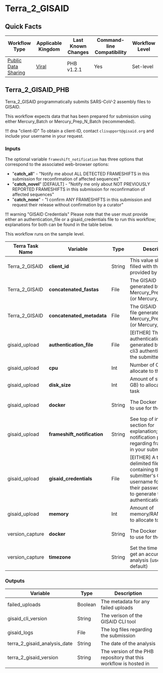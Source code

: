 # Terra_2_GISAID

## Quick Facts

| **Workflow Type** | **Applicable Kingdom** | **Last Known Changes** | **Command-line Compatibility** | **Workflow Level** |
|---|---|---|---|---|
| [Public Data Sharing](../../workflows_overview/workflows_type.md/#public-data-sharing) | [Viral](../../workflows_overview/workflows_kingdom.md/#viral) | PHB v1.2.1 | Yes | Set-level |

## Terra_2_GISAID_PHB

Terra_2_GISAID programmatically submits SARS-CoV-2 assembly files to GISAID.

This workflow expects data that has been prepared for submission using either Mercury_Batch or Mercury_Prep_N_Batch (recommended).

!!! dna "client-ID"
    To obtain a client-ID, contact `clisupport@gisaid.org` and include your username in your request.

### Inputs

The optional variable `frameshift_notification` has three options that correspond to the associated web-browser options:

- "**catch_all**" - "Notify me about ALL DETECTED FRAMESHIFTS in this submission for reconfirmation of affected sequences"
- "**catch_novel**" [DEFAULT] - "Notify me only about NOT PREVIOUSLY REPORTED FRAMESHIFTS in this submission for reconfirmation of affected sequences"
- "**catch_none**" - "I confirm ANY FRAMESHIFTS in this submission and request their release without confirmation by a curator"

!!! warning "GISAID Credentials"
    Please note that the user must provide either an authentication_file or a gisaid_credentials file to run this workflow; explanations for both can be found in the table below.

This workflow runs on the sample level.

<div class="searchable-table" markdown="1">

| **Terra Task Name** | **Variable** | **Type** | **Description** | **Default Value** | **Terra Status** |
|---|---|---|---|---|---|
| Terra_2_GISAID | **client_id** | String | This value should be filled with the client-ID provided by GISAID | | Required |
| Terra_2_GISAID | **concatenated_fastas** | File | The GISAID FASTA file generated by Mercury_Prep_N_Batch (or Mercury_Prep)  | | Required |
| Terra_2_GISAID | **concatenated_metadata** | File | The GISAID metadata file generated by Mercury_Prep_N_Batch (or Mercury_Prep) | | Required |
| gisaid_upload | **authentication_file** | File | [EITHER] The GISAID authentication file generated by running cli3 authenticate for the submitter. | | Optional, Required |
| gisaid_upload | **cpu** | Int | Number of CPUs to allocate to the task | 1 | Optional |
| gisaid_upload | **disk_size** | Int | Amount of storage (in GB) to allocate to the task | 100 | Optional |
| gisaid_upload | **docker** | String | The Docker container to use for the task | us-docker.pkg.dev/general-theiagen/broadinstitute/gisaid-cli:3.0 | Optional |
| gisaid_upload | **frameshift_notification** | String | See top of inputs section for explanation; the notification preference regarding frameshifts in your submission | catch_novel | Optional |
| gisaid_upload | **gisaid_credentials** | File | [EITHER] A tab-delimited file containing the submitter's GISAID username followed by their password, used to generate the GISAID authentication file. | | Optional, Required |
| gisaid_upload | **memory** | Int | Amount of memory/RAM (in GB) to allocate to the task | 2 | Optional |
| version_capture | **docker** | String | The Docker container to use for the task | "us-docker.pkg.dev/general-theiagen/theiagen/alpine-plus-bash:3.20.0" | Optional |
| version_capture | **timezone** | String | Set the time zone to get an accurate date of analysis (uses UTC by default) |  | Optional |

</div>

### Outputs

<div class="searchable-table" markdown="1">

| **Variable** | **Type** | **Description** |
|---|---|---|
| failed_uploads | Boolean | The metadata for any failed uploads |
| gisaid_cli_version | String | The verison of the GISAID CLI tool |
| gisaid_logs | File | The log files regarding the submission |
| terra_2_gisaid_analysis_date | String | The date of the analysis |
| terra_2_gisaid_version | String | The version of the PHB repository that this workflow is hosted in |

</div>
